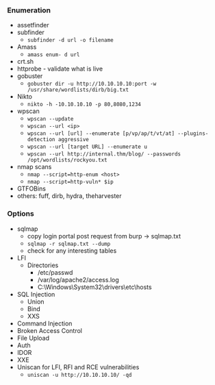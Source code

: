 ### Enumeration
- assetfinder
- subfinder
  - `subfinder -d url -o filename`
- Amass
  - `amass enum- d url`
- crt.sh
- httprobe - validate what is live
- gobuster
  - `gobuster dir -u http://10.10.10.10:port -w /usr/share/wordlists/dirb/big.txt`
- Nikto
  - `nikto -h -10.10.10.10 -p 80,8080,1234`
- wpscan
  - `wpscan --update`
  - `wpscan --url <ip>`
  - `wpscan --url [url] --enumerate [p/vp/ap/t/vt/at] --plugins-detection aggressive`
  - `wpscan --url [target URL] --enumerate u`
  - `wpscan --url http://internal.thm/blog/ --passwords /opt/wordlists/rockyou.txt`
- nmap scans
  - `nmap --script=http-enum <host>`
  - `nmap --script=http-vuln* $ip`
- GTFOBins
- others: fuff, dirb, hydra, theharvester

### Options
- sqlmap
  - copy login portal post request from burp -> sqlmap.txt
  - `sqlmap -r sqlmap.txt --dump`
  - check for any interesting tables
- LFI
  - Directories
    - /etc/passwd
    - /var/log/apache2/access.log
    - C:\Windows\System32\drivers\etc\hosts
- SQL Injection
  - Union
  - Bind
  - XXS
- Command Injection
- Broken Access Control
- File Upload
- Auth
- IDOR
- XXE
- Uniscan for LFI, RFI and RCE vulnerabilities
  - `uniscan -u http://10.10.10.10/ -qd`
